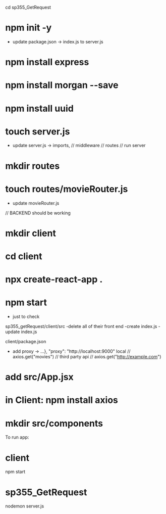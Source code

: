 cd sp355_GetRequest

# npm init -y
* update package.json -> index.js to server.js

# npm install express

# npm install morgan --save

# npm install uuid 

# touch server.js
* update server.js -> imports, // middleware // routes // run server

# mkdir routes

# touch routes/movieRouter.js
* update movieRouter.js

// BACKEND should be working

# mkdir client

# cd client

# npx create-react-app . 

# npm start
* just to check

sp355_getRequest/client/src
-delete all of their front end
-create index.js
-update index.js

client/package.json
- add proxy -> ...},   "proxy": "http://localhost:9000"
local
// axios.get("movies")
// third party api
// axios.get("http://example.com")

# add src/App.jsx

# in Client: npm install axios

# mkdir src/components


To run app: 
# client
npm start

# sp355_GetRequest
nodemon server.js

